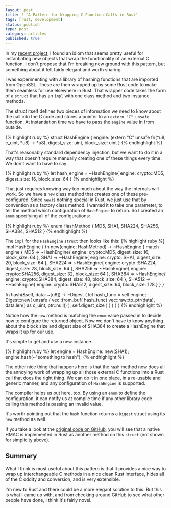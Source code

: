 ```yaml
---
layout: post
title: ! "A Pattern for Wrapping C Function Calls in Rust"
tags: [rust, development]
status: publish
type: post
category: articles
published: true
---
```

In my [recent project](/a-week-with-mozilla-rust), I found an idiom that seems pretty useful for instantiating new objects that wrap the functionality of an external C function. I don't propose that I'm breaking new ground with this pattern, but something about it felt fairly elegant and worth sharing. 

I was experimenting with a library of hashing functions that are imported from OpenSSL. These are then wrapped up by some Rust code to make them seamless for use elsewhere in Rust. That wrapper code takes the form of a `struct` that has an `impl` with one class method and two instance methods.

The struct itself defines two pieces of information we need to know about the call into the C code and stores a pointer to an `extern "C" unsafe` function. At instantiation time we have to pass the `engine` value in from outside.

{% highlight ruby %}
struct HashEngine {
  engine:      (extern "C" unsafe fn(*u8, c_uint, *u8) -> *u8),
  digest_size: uint,
  block_size:  uint
}
{% endhighlight %}

That's reasonably standard dependency injection, but we want to do it in a way that doesn't require manually creating one of these things every time.  We don't want to have to say

{% highlight ruby %}
let hash_engine = ~HashEngine{ engine: crypto::MD5, digest_size: 16, block_size: 64  }
{% endhighlight %}

That just requires knowing way too much about the way the internals will work. So we have a `new` class method that creates one of these pre-configured. Since `new` is nothing special in Rust, we just use that by convention as a factory class  method. I wanted it to take one parameter, to tell the method which configuration of `HashEngine` to return. So I created an `enum` specifying all of the configurations:

{% highlight ruby %}
enum HashMethod { MD5, SHA1, SHA224, SHA256, SHA384, SHA512 }
{% endhighlight %}

The `impl` for the `HashEngine` `struct` then looks like this:
{% highlight ruby %}
impl HashEngine {
  fn new(engine: HashMethod) -> ~HashEngine {
    match engine {
      MD5    => ~HashEngine{ engine: crypto::MD5,    digest_size: 16, block_size: 64  },
      SHA1   => ~HashEngine{ engine: crypto::SHA1,   digest_size: 20, block_size: 64  },
      SHA224 => ~HashEngine{ engine: crypto::SHA224, digest_size: 28, block_size: 64  },
      SHA256 => ~HashEngine{ engine: crypto::SHA256, digest_size: 32, block_size: 64  },
      SHA384 => ~HashEngine{ engine: crypto::SHA384, digest_size: 48, block_size: 64  },
      SHA512 => ~HashEngine{ engine: crypto::SHA512, digest_size: 64, block_size: 128 }
    }
  }

  fn hash(&self, data: ~[u8]) -> ~Digest {
    let hash_func = self.engine;
    Digest::new(
      unsafe {
        vec::from_buf(
          hash_func(
            vec::raw::to_ptr(data),
            data.len() as c_uint, ptr::null()
          ),
          self.digest_size
        )
      }
    )
  }
}
{% endhighlight %}

Notice how the `new` method is matching the `enum` value passed in to decide how to configure the returned object. Now we don't have to know anything about the block size and digest size of SHA384 to create a HashEngine that wraps it up for our use.

It's simple to get and use a new instance.

{% highlight ruby %}
let engine = HashEngine::new(SHA1);
engine.hash(~"something to hash");
{% endhighlight %}

The other nice thing that happens here is that the `hash` method now does all the annoying work of wrapping up all those external C functions into a Rust call that does the right thing. We can do it in one place, in a re-usable and generic manner, and any configuration of `HashEngine` is supported.

The compiler helps us out here, too. By using an `enum` to define the configuration, it can notify us at compile time if any other library code calling this method is passing an invalid value.

It's worth pointing out that the `hash` function returns a `Digest` struct using its `new` method as well.

If you take a look at the [original code on GitHub](https://github.com/relistan/cryptorust/), you will see that a native HMAC is implemented in Rust as another method on this `struct` (not shown for simplicity above).

Summary
-------
What I think is most useful about this pattern is that it provides a nice way to wrap up interchangeable C methods in a nice clean Rust interface, hides all of the C oddity and conversion, and is very extensible.

I'm new to Rust and there could be a more elegant solution to this. But this is what I came up with, and from checking around GitHub to see what other people have done, I think it's fairly novel.
